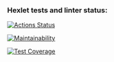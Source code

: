 ### Hexlet tests and linter status:
[![Actions Status](https://github.com/SunrayFrei/frontend-project-44/actions/workflows/hexlet-check.yml/badge.svg)](https://github.com/SunrayFrei/frontend-project-44/actions)

[![Maintainability](https://api.codeclimate.com/v1/badges/c9661ae5ed6be588ccff/maintainability)](https://codeclimate.com/github/SunrayFrei/frontend-project-44/maintainability)

[![Test Coverage](https://api.codeclimate.com/v1/badges/c9661ae5ed6be588ccff/test_coverage)](https://codeclimate.com/github/SunrayFrei/frontend-project-44/test_coverage)
